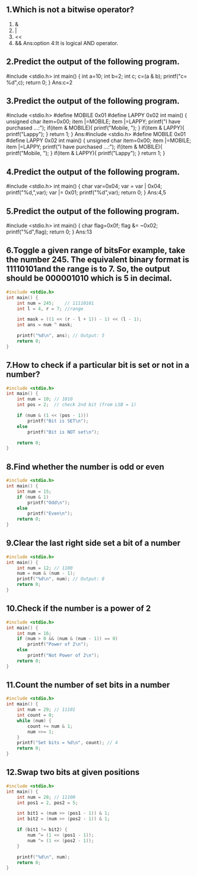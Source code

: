 ## 1.Which is not a bitwise operator?
1. &
2. |
3. <<
4. &&
Ans:option 4:It is logical AND operator.
## 2.Predict the output of the following program.
#include <stdio.h>
int main()
{
int a=10;
int b=2;
int c;
c=(a & b);
printf("c= %d",c);
return 0;
}
Ans:c=2
## 3.Predict the output of the following program.
#include <stdio.h>
#define MOBILE 0x01
#define LAPPY 0x02
int main()
{
unsigned char item=0x00;
item |=MOBILE;
item |=LAPPY;
printf("I have purchased ...:");
if(item & MOBILE){
printf("Mobile, ");
}
if(item & LAPPY){
printf("Lappy");
}
return 1;
}
Ans:#include <stdio.h>
#define MOBILE 0x01
#define LAPPY 0x02
int main()
{
unsigned char item=0x00;
item |=MOBILE;
item |=LAPPY;
printf("I have purchased ...:");
if(item & MOBILE){
printf("Mobile, ");
}
if(item & LAPPY){
printf("Lappy");
}
return 1;
}
## 4.Predict the output of the following program.
#include <stdio.h>
int main()
{
char var=0x04;
var = var | 0x04;
printf("%d,",var);
var |= 0x01;
printf("%d",var);
return 0;
}
Ans:4,5
## 5.Predict the output of the following program.
#include <stdio.h>
int main()
{
char flag=0x0f;
flag &= ~0x02;
printf("%d",flag);
return 0;
}
Ans:13
## 6.Toggle a given range of bitsFor example, take the number 245. The equivalent binary format is 11110101and the range is to 7. So, the output should be 000001010 which is 5 in decimal.
```c
#include <stdio.h>
int main() {
    int num = 245;    // 11110101
    int l = 4, r = 7; //range

    int mask = ((1 << (r - l + 1)) - 1) << (l - 1);
    int ans = num ^ mask;

    printf("%d\n", ans); // Output: 5
    return 0;
}
```
## 7.How to check if a particular bit is set or not in a number?
```c
#include <stdio.h>
int main() {
    int num = 10; // 1010
    int pos = 2;  // check 2nd bit (from LSB = 1)

    if (num & (1 << (pos - 1)))
        printf("Bit is SET\n");
    else
        printf("Bit is NOT set\n");

    return 0;
}
```
## 8.Find whether the number is odd or even
```c
#include <stdio.h>
int main() {
    int num = 15;
    if (num & 1)
        printf("Odd\n");
    else
        printf("Even\n");
    return 0;
}
```
## 9.Clear the last right side set a bit of a number
```c
#include <stdio.h>
int main() {
    int num = 12; // 1100
    num = num & (num - 1);
    printf("%d\n", num); // Output: 8
    return 0;
}
```
## 10.Check if the number is a power of 2
```c
#include <stdio.h>
int main() {
    int num = 16;
    if (num > 0 && (num & (num - 1)) == 0)
        printf("Power of 2\n");
    else
        printf("Not Power of 2\n");
    return 0;
}
```
## 11.Count the number of set bits in a number
```c
#include <stdio.h>
int main() {
    int num = 29; // 11101
    int count = 0;
    while (num) {
        count += num & 1;
        num >>= 1;
    }
    printf("Set bits = %d\n", count); // 4
    return 0;
}
```
## 12.Swap two bits at given positions
```c
#include <stdio.h>
int main() {
    int num = 28; // 11100
    int pos1 = 2, pos2 = 5;

    int bit1 = (num >> (pos1 - 1)) & 1;
    int bit2 = (num >> (pos2 - 1)) & 1;

    if (bit1 != bit2) {
        num ^= (1 << (pos1 - 1));
        num ^= (1 << (pos2 - 1));
    }

    printf("%d\n", num);
    return 0;
}
```







